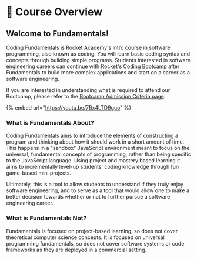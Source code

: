 # 🚀 Course Overview

## Welcome to Fundamentals!

Coding Fundamentals is Rocket Academy's intro course in software programming, also known as coding. You will learn basic coding syntax and concepts through building simple programs. Students interested in software engineering careers can continue with Rocket's [Coding Bootcamp](https://www.rocketacademy.co/courses/bootcamp-course) after Fundamentals to build more complex applications and start on a career as a software engineering.

If you are interested in understanding what is required to attend our Bootcamp, please refer to the [Bootcamp Admission Criteria page](course-logistics/post-course/bootcamp-admission-criteria.md).

{% embed url="https://youtu.be/7Bx4LTD9guo" %}

### What is Fundamentals About?

Coding Fundamentals aims to introduce the elements of constructing a program and thinking about how it should work in a short amount of time. This happens in a "sandbox" JavaScript environment meant to focus on the universal, fundamental concepts of programming, rather than being specific to the JavaScript language. Using project and mastery based learning it aims to incrementally level-up students' coding knowledge through fun game-based mini projects.

Ultimately, this is a tool to allow students to understand if they truly enjoy software engineering, and to serve as a tool that would allow one to make a better decision towards whether or not to further pursue a software engineering career.

### What is Fundamentals Not?

Fundamentals is focused on project-based learning, so does not cover theoretical computer science concepts. It is focused on universal programming fundamentals, so does not cover software systems or code frameworks as they are deployed in a commercial setting.
